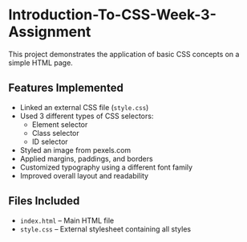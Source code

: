 # Introduction-To-CSS-Week-3-Assignment

This project demonstrates the application of basic CSS concepts on a simple HTML page.

## Features Implemented

- Linked an external CSS file (`style.css`)
- Used 3 different types of CSS selectors:
  - Element selector
  - Class selector
  - ID selector
- Styled an image from pexels.com
- Applied margins, paddings, and borders
- Customized typography using a different font family
- Improved overall layout and readability

## Files Included

- `index.html` – Main HTML file
- `style.css` – External stylesheet containing all styles
